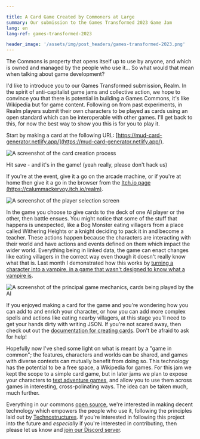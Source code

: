 ```yaml
---

title: A Card Game Created by Commoners at Large
summary: Our submission to the Games Transformed 2023 Game Jam
lang: en
lang-ref: games-transformed-2023

header_image: '/assets/img/post_headers/games-transformed-2023.png'
---
```


The Commons is property that opens itself up to use by anyone, and which is owned and managed by the people who use it... So what would that mean when talking about game development?

I'd like to introduce you to our Games Transformed submission, Realm. In the spirit of anti-capitalist game jams and collective action, we hope to convince you that there is potential in building a Games Commons, it's like Wikipedia but for game content. Following on from past experiments, in Realm players submit their own characters to be played as cards using an open standard which can be interoperable with other games. I'll get back to this, for now the best way to show you this is for you to play it.

Start by making a card at the following URL: [https://mud-card-generator.netlify.app/](https://mud-card-generator.netlify.app/).

<img src="{{ '/assets/img/post_assets/games-transformed-2023/card-generator.png' | absolute_url }}" class="blog-full-image" alt="A screenshot of the card creation process" />

Hit save - and it's in the game! (yeah really, please don't hack us)

If you're at the event, give it a go on the arcade machine, or if you're at home then give it a go in the browser from the [Itch.io page (https://calummackervoy.itch.io/realm)](https://calummackervoy.itch.io/realm).

<img src="{{ '/assets/img/post_assets/games-transformed-2023/player-selection.png' | absolute_url }}" class="blog-full-image" alt="A screenshot of the player selection screen" />

In the game you choose to give cards to the deck of one AI player or the other, then battle ensues. You might notice that some of the stuff that happens is unexpected, like a Bog Monster eating villagers from a place called Withering Heights or a knight deciding to pack it in and become a teacher. These actions happen because the characters are interacting with their world and have actions and events defined on them which impact the wider world. Everything being in linked data, the game can enact changes like eating villagers in the correct way even though it doesn't really know what that is. Last month I demonstrated how this works by [turning a character into a vampire, in a game that wasn't designed to know what a vampire is](https://calum.mackervoy.com/en/2023/04/03/mud-demo.html).

<img src="{{ '/assets/img/post_headers/games-transformed-2023.png' | absolute_url }}" class="blog-full-image" alt="A screenshot of the principal game mechanics, cards being played by the AI" />

If you enjoyed making a card for the game and you're wondering how you can add to and enrich your character, or how you can add more complex spells and actions like eating nearby villagers, at this stage you'll need to get your hands dirty with writing JSON. If you're not scared away, then check out out the [documentation for creating cards](https://github.com/Multi-User-Domain/games-transformed-jam-2023/blob/master/docs/create.md). Don't be afraid to ask for help!

Hopefully now I've shed some light on what is meant by a "game in common"; the features, characters and worlds can be shared, and games with diverse contexts can mutually benefit from doing so. This technology has the potential to be a free space, a Wikipedia for games. For this jam we kept the scope to a simple card game, but in later jams we plan to expose your characters to [text adventure games](https://calum.mackervoy.com/en/2022/08/26/ud-engine.html), and allow you to use them across games in interesting, cross-polinating ways. The idea can be taken much, much further.

Everything in our commons [open source](https://github.com/Multi-User-Domain/games-transformed-jam-2023), we're interested in making decent technology which empowers the people who use it, following the principles laid out by [Technostructures](https://technostructures.org/en/fronts/technologie-that-empowers/). If you're interested in following this project into the future and _especially_ if you're interested in contributing, then please let us know and [join our Discord server](https://discord.gg/sauZA3jCK7).
